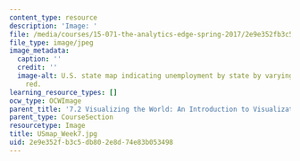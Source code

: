 ```yaml
---
content_type: resource
description: 'Image: '
file: /media/courses/15-071-the-analytics-edge-spring-2017/2e9e352fb3c5db802e8d74e83b053498_USmap_Week7.jpg
file_type: image/jpeg
image_metadata:
  caption: ''
  credit: ''
  image-alt: U.S. state map indicating unemployment by state by varying shades of
    red.
learning_resource_types: []
ocw_type: OCWImage
parent_title: '7.2 Visualizing the World: An Introduction to Visualization'
parent_type: CourseSection
resourcetype: Image
title: USmap_Week7.jpg
uid: 2e9e352f-b3c5-db80-2e8d-74e83b053498
---
```

